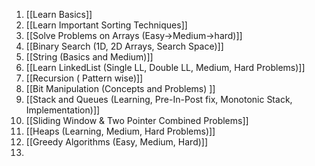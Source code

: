 
1. [[Learn Basics]]
2. [[Learn Important Sorting Techniques]]
3. [[Solve Problems on Arrays (Easy->Medium->hard)]]
4. [[Binary Search (1D, 2D Arrays, Search Space)]]
5. [[String (Basics and Medium)]]
6. [[Learn LinkedList (Single LL, Double LL, Medium, Hard Problems)]]
7. [[Recursion ( Pattern wise)]]
8. [[Bit Manipulation (Concepts and Problems) ]]
9. [[Stack and Queues (Learning, Pre-In-Post fix, Monotonic Stack, Implementation)]]
10. [[Sliding Window & Two Pointer Combined Problems]]
11. [[Heaps (Learning, Medium, Hard Problems)]]
12. [[Greedy Algorithms (Easy, Medium, Hard)]]
13. 
